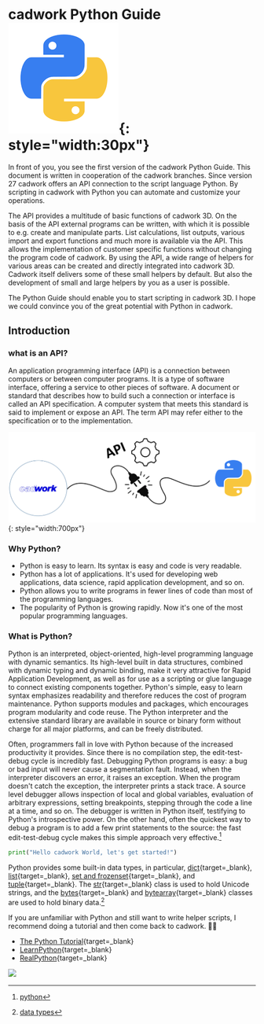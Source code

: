 # cadwork Python Guide  ![Icon](img/pycon.png){: style="width:30px"}

In front of you, you see the first version of the cadwork Python Guide. 
This document is written in cooperation of the cadwork branches. 
Since version 27 cadwork offers an API connection to the script language Python. 
By scripting in cadwork with Python you can automate and customize your operations. 

The API provides a multitude of basic functions of cadwork 3D. On the basis of the API external programs can be written, with which it is possible to e.g. create and manipulate parts. 
List calculations, list outputs, various import and export functions and much more is available via the API. This allows the implementation of customer specific functions without changing the program code of cadwork. By using the API, a wide range of helpers for various areas can be created and directly integrated into cadwork 3D. Cadwork itself delivers some of these small helpers by default. But also the development of small and large helpers by you as a user is possible.

The Python Guide should enable you to start scripting in cadwork 3D. 
I hope we could convince you of the great potential with Python in cadwork. 

## Introduction

### what is an API?
An application programming interface (API) is a connection between computers or between computer programs. It is a type of software interface, offering a service to other pieces of software. A document or standard that describes how to build such a connection or interface is called an API specification. A computer system that meets this standard is said to implement or expose an API. The term API may refer either to the specification or to the implementation.

![Backup Text](img/python.png "cadwork API"){: style="width:700px"}


### Why Python?  

* Python is easy to learn. Its syntax is easy and code is very readable.
* Python has a lot of applications. It's used for developing web applications, data science, rapid application development, and so on.
* Python allows you to write programs in fewer lines of code than most of the programming languages.
* The popularity of Python is growing rapidly. Now it's one of the most popular programming languages.

### What is Python?  

Python is an interpreted, object-oriented, high-level programming language with dynamic semantics. Its high-level built in data structures, combined with dynamic typing and dynamic binding, make it very attractive for Rapid Application Development, as well as for use as a scripting or glue language to connect existing components together. Python's simple, easy to learn syntax emphasizes readability and therefore reduces the cost of program maintenance. Python supports modules and packages, which encourages program modularity and code reuse. The Python interpreter and the extensive standard library are available in source or binary form without charge for all major platforms, and can be freely distributed.

Often, programmers fall in love with Python because of the increased productivity it provides. Since there is no compilation step, the edit-test-debug cycle is incredibly fast. Debugging Python programs is easy: a bug or bad input will never cause a segmentation fault. Instead, when the interpreter discovers an error, it raises an exception. When the program doesn't catch the exception, the interpreter prints a stack trace. A source level debugger allows inspection of local and global variables, evaluation of arbitrary expressions, setting breakpoints, stepping through the code a line at a time, and so on. The debugger is written in Python itself, testifying to Python's introspective power. On the other hand, often the quickest way to debug a program is to add a few print statements to the source: the fast edit-test-debug cycle makes this simple approach very effective.[^1]
[^1]: [python](https://www.python.org/doc/essays/blurb/)

```python
print("Hello cadwork World, let's get started!")
```


Python provides some built-in data types, in particular, [dict](https://docs.python.org/3/library/stdtypes.html#dict){target=_blank}, [list](https://docs.python.org/3/library/stdtypes.html#list){target=_blank}, [set and frozenset](https://docs.python.org/3/library/stdtypes.html#set){target=_blank}, and [tuple](https://docs.python.org/3/library/stdtypes.html#tuple){target=_blank}. The [str](https://docs.python.org/3/library/stdtypes.html#str){target=_blank} class is used to hold Unicode strings, and the [bytes](https://docs.python.org/3/library/stdtypes.html#bytes){target=_blank} and [bytearray](https://docs.python.org/3/library/stdtypes.html#bytearray){target=_blank} classes are used to hold binary data.[^2]
[^2]: [data types](https://docs.python.org/3/library/datatypes.html)

If you are unfamiliar with Python and still want to write helper scripts, I recommend doing a tutorial and then come back to cadwork. :woman_student: <br>

* [The Python Tutorial](https://docs.python.org/3.4/tutorial/){target=_blank}
* [LearnPython](https://www.learnpython.org/){target=_blank}
* [RealPython](https://realpython.com/){target=_blank}



<noscript>
    <img src="https://analytics.cadwork.ca/ingress/e6b1702b-6224-4e93-94b7-9e4c2cd7ae06/pixel.gif">
</noscript>
<script defer src="https://analytics.cadwork.ca/ingress/e6b1702b-6224-4e93-94b7-9e4c2cd7ae06/script.js"></script>
